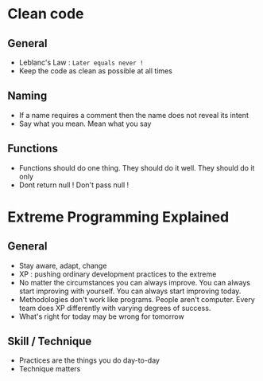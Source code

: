 # Clean code

## General

- Leblanc's Law : `Later equals never !`
- Keep the code as clean as possible at all times

## Naming

- If a name requires a comment then the name does not reveal its intent
- Say what you mean. Mean what you say

## Functions

- Functions should do one thing. They should do it well. They should do it only
- Dont return null ! Don't pass null !

# Extreme Programming Explained

## General

- Stay aware, adapt, change
- XP : pushing ordinary development practices to the extreme
- No matter the circumstances you can always improve. You can always start improving with yourself. You can always start improving today.
- Methodologies don't work like programs. People aren't computer. Every team does XP differently with varying degrees of success.
- What's right for today may be wrong for tomorrow

## Skill / Technique

- Practices are the things you do day-to-day
- Technique matters
